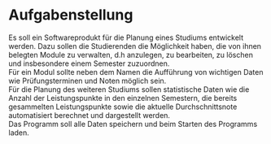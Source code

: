# Aufgabenstellung
Es soll ein Softwareprodukt für die Planung eines Studiums entwickelt werden. Dazu sollen die Studierenden die Möglichkeit haben,
die von ihnen belegten Module zu verwalten, d.h anzulegen, zu bearbeiten, zu löschen und
insbesondere einem Semester zuzuordnen.   
Für ein Modul sollte neben dem Namen die Aufführung von wichtigen Daten wie
Prüfungsterminen und Noten möglich sein.  
Für die Planung des weiteren Studiums sollen statistische Daten wie die Anzahl der Leistungspunkte in den einzelnen Semestern, die bereits
gesammelten Leistungspunkte sowie
die aktuelle Durchschnittsnote automatisiert berechnet und dargestellt werden.  
Das Programm soll alle Daten speichern und beim Starten des Programms laden.